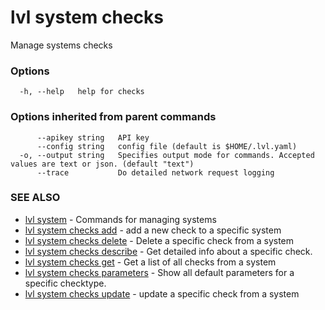 # lvl system checks

Manage systems checks

### Options

```
  -h, --help   help for checks
```

### Options inherited from parent commands

```
      --apikey string   API key
      --config string   config file (default is $HOME/.lvl.yaml)
  -o, --output string   Specifies output mode for commands. Accepted values are text or json. (default "text")
      --trace           Do detailed network request logging
```

### SEE ALSO

* [lvl system](lvl_system.md)	 - Commands for managing systems
* [lvl system checks add](lvl_system_checks_add.md)	 - add a new check to a specific system
* [lvl system checks delete](lvl_system_checks_delete.md)	 - Delete a specific check from a system
* [lvl system checks describe](lvl_system_checks_describe.md)	 - Get detailed info about a specific check.
* [lvl system checks get](lvl_system_checks_get.md)	 - Get a list of all checks from a system
* [lvl system checks parameters](lvl_system_checks_parameters.md)	 - Show all default parameters for a specific checktype.
* [lvl system checks update](lvl_system_checks_update.md)	 - update a specific check from a system

